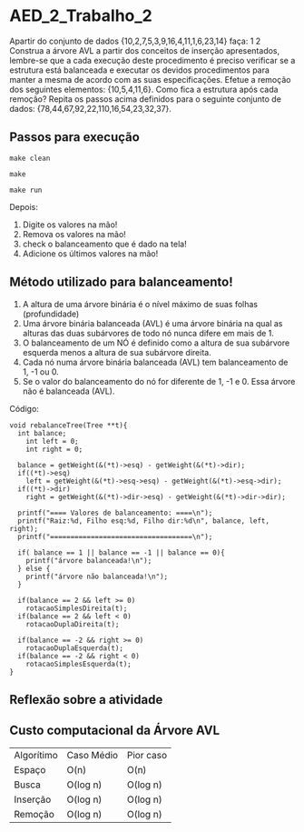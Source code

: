 <h1>AED_2_Trabalho_2</h1>

Apartir do conjunto de dados {10,2,7,5,3,9,16,4,11,1,6,23,14} faça: 1 2 Construa a árvore AVL a partir dos conceitos de inserção apresentados, lembre-se que a cada execução deste procedimento é preciso verificar se a estrutura está balanceada e executar os devidos procedimentos para manter a mesma de acordo com as suas especificações. Efetue a remoção dos seguintes elementos: {10,5,4,11,6}. Como fica a estrutura após cada remoção? Repita os passos acima definidos para o seguinte conjunto de dados: {78,44,67,92,22,110,16,54,23,32,37}.

<h2>Passos para execução</h2>

~~~
make clean

make 

make run
~~~

Depois: <br>

1. Digite os valores na mão!
3. Remova os valores na mão!
4. check o balanceamento que é dado na tela!
5. Adicione os últimos valores na mão!

<h2>Método utilizado para balanceamento!</h2>

1. A  altura  de  uma  árvore  binária    é  o  nível máximo  de  suas  folhas  (profundidade)<br>
2. Uma  árvore  binária  balanceada  (AVL)  é  uma árvore  binária  na  qual  as  alturas  das  duas subárvores  de  todo  nó  nunca  difere  em  mais de  1.<br>
3. O balanceamento  de  um  NÓ    é  definido  como a  altura  de  sua  subárvore  esquerda  menos  a altura  de  sua  subárvore  direita.<br>
4. Cada  nó  numa  árvore  binária balanceada  (AVL)  tem  balanceamento de  1,  -1  ou  0. <br>
5. Se  o  valor  do  balanceamento  do  nó  for diferente  de  1,  -1  e  0.  Essa  árvore  não é    balanceada  (AVL).<br>

Código:

~~~
void rebalanceTree(Tree **t){
  int balance;
    int left = 0;
    int right = 0;

  balance = getWeight(&(*t)->esq) - getWeight(&(*t)->dir);
  if((*t)->esq)
    left = getWeight(&(*t)->esq->esq) - getWeight(&(*t)->esq->dir);
  if((*t)->dir)
    right = getWeight(&(*t)->dir->esq) - getWeight(&(*t)->dir->dir);

  printf("==== Valores de balanceamento: ====\n");
  printf("Raiz:%d, Filho esq:%d, Filho dir:%d\n", balance, left, right);
  printf("===================================\n");

  if( balance == 1 || balance == -1 || balance == 0){
    printf("árvore balanceada!\n");
  } else {
    printf("árvore não balanceada!\n");
  }

  if(balance == 2 && left >= 0)
    rotacaoSimplesDireita(t);
  if(balance == 2 && left < 0)
    rotacaoDuplaDireita(t);

  if(balance == -2 && right >= 0)
    rotacaoDuplaEsquerda(t);
  if(balance == -2 && right < 0)
    rotacaoSimplesEsquerda(t);  
}
~~~

<h2>Reflexão sobre a atividade</h2>

<h2>Custo computacional da Árvore AVL</h2>

<table>
    <tr><td>Algorítimo</td><td>Caso Médio</td><td>Pior caso</td></tr>
    <tr><td>Espaço</td><td>O(n)</td><td>O(n)</td></tr>
    <tr><td>Busca</td><td>O(log n)</td><td>O(log n)</td></tr>
    <tr><td>Inserção</td><td>O(log n)</td><td>O(log n)</td></tr>
    <tr><td>Remoção</td><td>O(log n)</td><td>O(log n)</td></tr>
</table>
